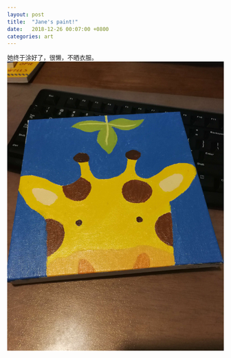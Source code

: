 ```yaml
---
layout: post
title:  "Jane's paint!"
date:   2018-12-26 00:07:00 +0800
categories: art
---
```

她终于涂好了，很懒，不晒衣服。
![local jpg tree](../jpg/IMG_20181226_000440.jpg)

